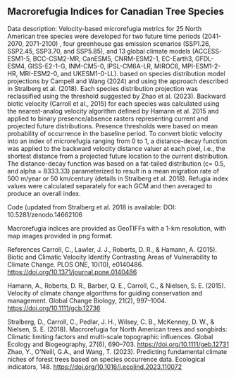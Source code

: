 ## Macrorefugia Indices for Canadian Tree Species
Data description:
Velocity-based microrefugia metrics for 25 North American tree species were developed for two future time periods (2041-2070, 2071-2100) , four greenhouse gas emission scenarios (SSP1.26, SSP2.45, SSP3.70, and SSP5.85), and 13 global climate models (ACCESS-ESM1-5, BCC-CSM2-MR, CanESM5, CNRM-ESM2-1, EC-Earth3, GFDL-ESM4, GISS-E2-1-G, INM-CM5-0, IPSL-CM6A-LR, MIROC6, MPI-ESM1-2-HR, MRI-ESM2-0, and UKESM1-0-LL). based on species distribution model projections by Campell and Wang (2024) and using the approach described in Stralberg et al. (2018).
Each species distribution projection was reclassified using the threshold suggested by Zhao et al. (2023).
Backward biotic velocity (Carroll et al., 2015) for each species was calculated using the nearest-analog velocity algorithm defined by Hamann et al. 2015 and applied to binary presence/absence rasters representing current and projected future distributions. Presence thresholds were based on mean probability of occurrence in the baseline period. To convert biotic velocity into an index of microrefugia ranging from 0 to 1, a distance-decay function was applied to the backward velocity distance valuer at each pixel, i.e., the shortest distance from a projected future location to the current distribution. The distance-decay function was based on a fat-tailed distribution (c= 0.5, and alpha = 8333.33) parameterized to result in a mean migration rate of 500 m/year or 50 km/century (details in Stralberg et al. 2018). Refugia index values were calculated separately for each GCM and then averaged to produce an overall index.

Code (updated from Stralberg et al. 2018 is available: DOI: 10.5281/zenodo.14662106

Macrorefugia indices are provided as GeoTIFFs with a 1-km resolution, with map images provided in png format. 

References
Carroll, C., Lawler, J. J., Roberts, D. R., & Hamann, A. (2015). Biotic and Climatic Velocity Identify Contrasting Areas of Vulnerability to Climate Change. PLOS ONE, 10(10), e0140486. https://doi.org/10.1371/journal.pone.0140486

Hamann, A., Roberts, D. R., Barber, Q. E., Carroll, C., & Nielsen, S. E. (2015). Velocity of climate change algorithms for guiding conservation and management. Global Change Biology, 21(2), 997–1004. https://doi.org/10.1111/gcb.12736

Stralberg, D., Carroll, C., Pedlar, J. H., Wilsey, C. B., McKenney, D. W., & Nielsen, S. E. (2018). Macrorefugia for North American trees and songbirds: Climatic limiting factors and multi-scale topographic influences. Global Ecology and Biogeography, 27(6), 690–703. https://doi.org/10.1111/geb.12731
Zhao, Y., O’Neill, G.A., and Wang, T. (2023). Predicting fundamental climate niches of forest trees based on species occurrence data. Ecological indicators, 148. https://doi.org/10.1016/j.ecolind.2023.110072 

